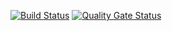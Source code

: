 
[![Build Status](https://travis-ci.org/Wathis/fraude-gftm.png?branch=master)](https://travis-ci.org/Wathis/fraude-gftm})
[![Quality Gate Status](https://sonarcloud.io/api/project_badges/measure?project=org.fraude%3Afraude-imt&metric=alert_status)](https://sonarcloud.io/dashboard?id=org.fraude%3Afraude-imt)
